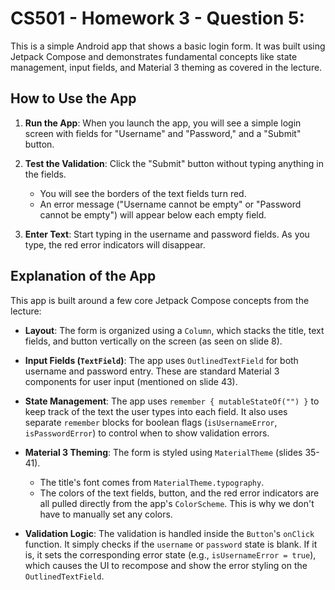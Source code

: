 # CS501 - Homework 3 - Question 5: 

This is a simple Android app that shows a basic login form. It was built using Jetpack Compose and demonstrates fundamental concepts like state management, input fields, and Material 3 theming as covered in the lecture.

## How to Use the App

1.  **Run the App**: When you launch the app, you will see a simple login screen with fields for "Username" and "Password," and a "Submit" button.

2.  **Test the Validation**: Click the "Submit" button without typing anything in the fields.
    * You will see the borders of the text fields turn red.
    * An error message ("Username cannot be empty" or "Password cannot be empty") will appear below each empty field.

3.  **Enter Text**: Start typing in the username and password fields. As you type, the red error indicators will disappear.

## Explanation of the App

This app is built around a few core Jetpack Compose concepts from the lecture:

* **Layout**: The form is organized using a `Column`, which stacks the title, text fields, and button vertically on the screen (as seen on slide 8).

* **Input Fields (`TextField`)**: The app uses `OutlinedTextField` for both username and password entry. These are standard Material 3 components for user input (mentioned on slide 43).

* **State Management**: The app uses `remember { mutableStateOf("") }` to keep track of the text the user types into each field. It also uses separate `remember` blocks for boolean flags (`isUsernameError`, `isPasswordError`) to control when to show validation errors.

* **Material 3 Theming**: The form is styled using `MaterialTheme` (slides 35-41).
    * The title's font comes from `MaterialTheme.typography`.
    * The colors of the text fields, button, and the red error indicators are all pulled directly from the app's `ColorScheme`. This is why we don't have to manually set any colors.

* **Validation Logic**: The validation is handled inside the `Button`'s `onClick` function. It simply checks if the `username` or `password` state is blank. If it is, it sets the corresponding error state (e.g., `isUsernameError = true`), which causes the UI to recompose and show the error styling on the `OutlinedTextField`.
